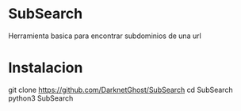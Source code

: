 # SubSearch

Herramienta basica para encontrar subdominios de una url

# Instalacion

git clone https://github.com/DarknetGhost/SubSearch
cd SubSearch
python3 SubSearch
